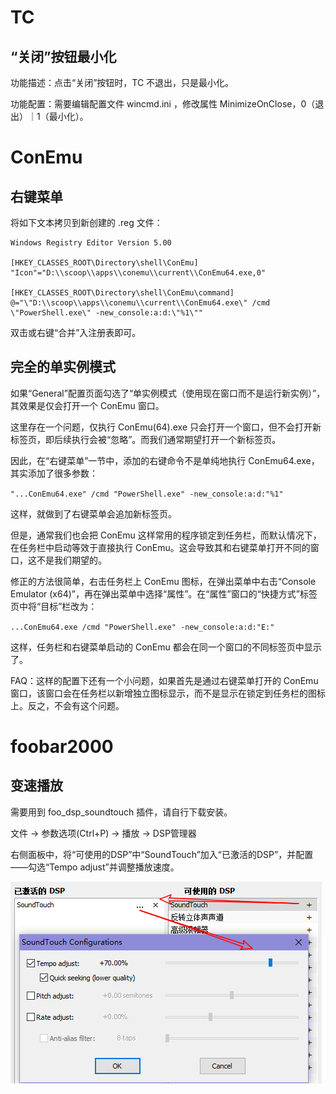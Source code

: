 # TC

## “关闭”按钮最小化

功能描述：点击“关闭”按钮时，TC 不退出，只是最小化。

功能配置：需要编辑配置文件 wincmd.ini ，修改属性 MinimizeOnClose，0（退出）｜1（最小化）。

# ConEmu

## 右键菜单

将如下文本拷贝到新创建的 .reg 文件：

```
Windows Registry Editor Version 5.00

[HKEY_CLASSES_ROOT\Directory\shell\ConEmu]
"Icon"="D:\\scoop\\apps\\conemu\\current\\ConEmu64.exe,0"

[HKEY_CLASSES_ROOT\Directory\shell\ConEmu\command]
@="\"D:\\scoop\\apps\\conemu\\current\\ConEmu64.exe\" /cmd \"PowerShell.exe\" -new_console:a:d:\"%1\""
```

双击或右键“合并”入注册表即可。

## 完全的单实例模式

如果“General”配置页面勾选了“单实例模式（使用现在窗口而不是运行新实例）”，其效果是仅会打开一个 ConEmu 窗口。

这里存在一个问题，仅执行 ConEmu(64).exe 只会打开一个窗口，但不会打开新标签页，即后续执行会被“忽略”。而我们通常期望打开一个新标签页。

因此，在“右键菜单”一节中，添加的右键命令不是单纯地执行 ConEmu64.exe，其实添加了很多参数：

`"...ConEmu64.exe" /cmd "PowerShell.exe" -new_console:a:d:"%1" `

这样，就做到了右键菜单会追加新标签页。

但是，通常我们也会把 ConEmu 这样常用的程序锁定到任务栏，而默认情况下，在任务栏中启动等效于直接执行 ConEmu。这会导致其和右键菜单打开不同的窗口，这不是我们期望的。

修正的方法很简单，右击任务栏上 ConEmu 图标，在弹出菜单中右击“Console Emulator (x64)”，再在弹出菜单中选择“属性”。在“属性”窗口的“快捷方式”标签页中将“目标”栏改为：

`...ConEmu64.exe /cmd "PowerShell.exe" -new_console:a:d:"E:"`

这样，任务栏和右键菜单启动的 ConEmu 都会在同一个窗口的不同标签页中显示了。

FAQ：这样的配置下还有一个小问题，如果首先是通过右键菜单打开的 ConEmu 窗口，该窗口会在任务栏以新增独立图标显示，而不是显示在锁定到任务栏的图标上。反之，不会有这个问题。

# foobar2000

## 变速播放

需要用到 foo_dsp_soundtouch 插件，请自行下载安装。

文件 → 参数选项(Ctrl+P) → 播放 → DSP管理器

右侧面板中，将“可使用的DSP”中“SoundTouch”加入“已激活的DSP”，并配置——勾选“Tempo adjust”并调整播放速度。

![foobar2000_foo_dsp_soundtouch](软件应用技巧.assets/foobar2000_foo_dsp_soundtouch.png)



